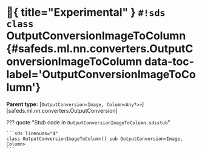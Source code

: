 # :test_tube:{ title="Experimental" } `#!sds class` OutputConversionImageToColumn {#safeds.ml.nn.converters.OutputConversionImageToColumn data-toc-label='OutputConversionImageToColumn'}

**Parent type:** [`OutputConversion<Image, Column<Any?>>`][safeds.ml.nn.converters.OutputConversion]

??? quote "Stub code in `OutputConversionImageToColumn.sdsstub`"

    ```sds linenums="4"
    class OutputConversionImageToColumn() sub OutputConversion<Image, Column>
    ```

